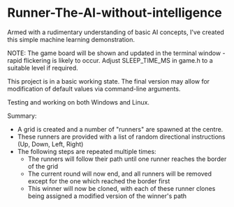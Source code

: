 # Runner-The-AI-without-intelligence
Armed with a rudimentary understanding of basic AI concepts, I've created this simple machine learning demonstration.

NOTE: The game board will be shown and updated in the terminal window - rapid flickering is likely to occur. Adjust SLEEP_TIME_MS in game.h to a suitable level if required.

This project is in a basic working state. The final version may allow for modification of default values via command-line arguments. 

Testing and working on both Windows and Linux.

Summary:
 - A grid is created and a number of "runners" are spawned at the centre.
 - These runners are provided with a list of random directional instructions (Up, Down, Left, Right)
 - The following steps are repeated multiple times:
   - The runners will follow their path until one runner reaches the border of the grid
   - The current round will now end, and all runners will be removed except for the one which reached the border first
   - This winner will now be cloned, with each of these runner clones being assigned a modified version of the winner's path
